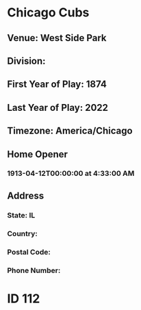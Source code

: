 # Chicago Cubs
## Venue: West Side Park
## Division: 
## First Year of Play: 1874
## Last Year of Play: 2022
## Timezone: America/Chicago
## Home Opener
### 1913-04-12T00:00:00 at 4:33:00 AM
## Address
### 
### State: IL
### Country: 
### Postal Code: 
### Phone Number: 
# ID 112